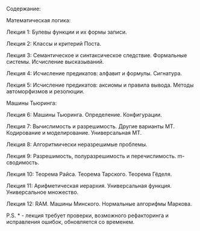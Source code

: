 Содержание: 


Математическая логика:


Лекция 1: Булевы функции и их формы записи.

Лекция 2: Классы и критерий Поста.

Лекция 3: Семантическое и синтаксическое следствие. Формальные системы. Исчисление высказываний.

Лекция 4: Исчисление предикатов: алфавит и формулы. Сигнатура.

Лекция 5: Исчисление предикатов: аксиомы и правила вывода. Методы автоморфизмов и резолюции.


Машины Тьюринга:


Лекция 6: Машины Тьюринга. Определение. Конфигурации.

Лекция 7: Вычислимость и разрешимость. Другие варианты МТ. Кодирование и моделирование. Универсальная МТ.

Лекция 8: Алгоритмически неразрешимые проблемы.

Лекция 9: Разрешимость, полуразрешимость и перечислимость. m-сводимость.

Лекция 10: Теорема Райса. Теорема Тарского. Теорема Гёделя.

Лекция 11: Арифметическая иерархия. Универсальная функция. Универсальное множество.

Лекция 12: RAM. Машины Минского. Нормальные алгорифмы Маркова.


P.S. * - лекция требует проверки, возможного рефакторинга и исправления ошибок, обновляется со временем.